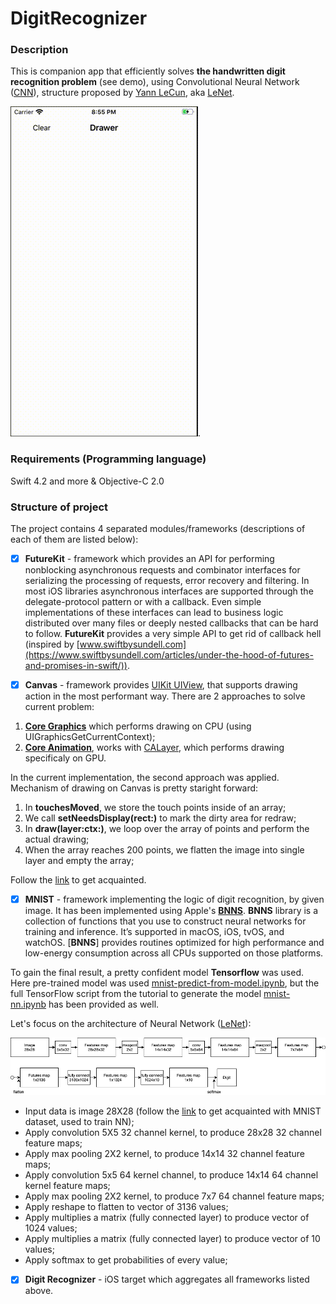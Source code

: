 # DigitRecognizer

### Description

This is companion app that efficiently solves **the handwritten digit recognition problem** (see demo), using Convolutional Neural Network ([CNN](https://en.wikipedia.org/wiki/Convolutional_neural_network)), structure proposed by [Yann LeCun](https://en.wikipedia.org/wiki/Yann_LeCun), aka [LeNet](https://en.wikipedia.org/wiki/LeNet).

![](Sources/drawer_player.gif).

### Requirements (Programming language)

Swift 4.2 and more & Objective-C 2.0

### Structure of project

The project contains 4 separated modules/frameworks (descriptions of each of them are listed below):

- [x] **FutureKit** - framework which provides an API for performing nonblocking asynchronous requests and combinator interfaces for serializing the processing of requests, error recovery and filtering. In most iOS libraries asynchronous interfaces are supported through the delegate-protocol pattern or with a callback. Even simple implementations of these interfaces can lead to business logic distributed over many files or deeply nested callbacks that can be hard to follow. **FutureKit** provides a very simple API to get rid of callback hell (inspired by [www.swiftbysundell.com](https://www.swiftbysundell.com/articles/under-the-hood-of-futures-and-promises-in-swift/)).

- [x] **Canvas** - framework provides [UIKit UIView](https://developer.apple.com/documentation/uikit/uiview), that supports drawing action in the most performant way. There are 2 approaches to solve current problem: 
1. [**Core Graphics**](https://developer.apple.com/documentation/coregraphics) which performs drawing on CPU (using UIGraphicsGetCurrentContext); 
2. [**Core Animation**](https://developer.apple.com/documentation/quartzcore), works with [CALayer](https://developer.apple.com/documentation/quartzcore/calayer), which performs drawing specificaly on GPU.

In the current implementation, the second approach was applied. Mechanism of drawing on Canvas is pretty staright forward:
1. In **touchesMoved**, we store the touch points inside of an array;
2. We call **setNeedsDisplay(rect:)** to mark the dirty area for redraw;
3. In **draw(layer:ctx:)**, we loop over the array of points and perform the actual drawing;
4. When the array reaches 200 points, we flatten the image into single layer and empty the array;

Follow the [link](https://github.com/vovkroman/DigitRecognizer/tree/develop/Canvas/Canvas) to get acquainted.
- [x] **MNIST** - framework implementing the logic of digit recognition, by given image. 
It has been implemented using Apple's [**BNNS**](https://developer.apple.com/documentation/accelerate/bnns). **BNNS** library is a collection of functions that you use to construct neural networks for training and inference. It’s supported in macOS, iOS, tvOS, and watchOS. [**BNNS**] provides routines optimized for high performance and low-energy consumption across all CPUs supported on those platforms. 

To gain the final result, a pretty confident model **Tensorflow** was used. Here pre-trained model was used [mnist-predict-from-model.ipynb](https://github.com/vovkroman/DigitRecognizer/blob/develop/MNIST/mnist-predict-from-model.ipynb), but the full TensorFlow script from the tutorial to generate the model [mnist-nn.ipynb](https://github.com/vovkroman/DigitRecognizer/blob/develop/MNIST/mnist-nn.ipynb) has been provided as well.

Let's focus on the architecture of Neural Network ([LeNet](https://en.wikipedia.org/wiki/LeNet)):

![](Sources/final_nn_scheme.png)

- Input data is image 28X28 (follow the [link](http://yann.lecun.com/exdb/mnist/) to get acquainted with MNIST dataset, used to train NN);
- Apply convolution 5X5 32 channel kernel, to produce 28x28 32 channel feature maps;
- Apply max pooling 2X2 kernel, to produce 14x14 32 channel feature maps;
- Apply convolution 5x5 64 kernel channel, to produce 14x14 64 channel kernel feature maps;
- Apply max pooling 2X2 kernel, to produce 7x7 64 channel feature maps;
- Apply reshape to flatten to vector of 3136 values;
- Apply multiplies a matrix (fully connected layer) to produce vector of 1024 values;
- Apply multiplies a matrix (fully connected layer) to produce vector of 10 values;
- Apply softmax to get probabilities of every value;

- [x] **Digit Recognizer** - iOS target which aggregates all frameworks listed above.

